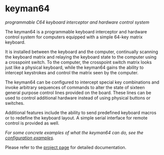 # keyman64
*programmable C64 keyboard interceptor and hardware control system*

The keyman64 is a programmable keyboard interceptor and hardware
control system for computers equipped with a simple 64-key matrix
keyboard.

It is installed between the keyboard and the computer, continually
scanning the keyboard matrix and relaying the keyboard state to the
computer using a crosspoint switch. To the computer, the crosspoint
switch matrix looks just like a physical keyboard, while the keyman64
gains the ability to intercept keystrokes and control the matrix seen
by the computer.

The keyman64 can be configured to intercept special key combinations
and invoke arbitrary sequences of commands to alter the state of
sixteen general purpose control lines provided on the board. These
lines can be used to control additional hardware instead of using
physical buttons or switches.

Additional features include the ability to send predefined keyboard
macros or to redefine the keyboard layout. A simple serial interface
for remote control is provided as well.

*For some concrete examples of what the keyman64 can do, see the
[configuration
examples](http://www.henning-bekel.de/keyman64/#configuration-examples).*

Please refer to the [project
page](http://www.henning-bekel.de/keyman64) for detailed
documentation.
